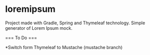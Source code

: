 # loremipsum
Project made with Gradle, Spring and Thymeleaf technology. Simple generator of Lorem Ipsum mock.




=== To Do ===

*Switch form Thymeleaf to Mustache (mustache branch)

